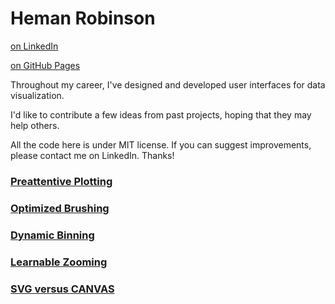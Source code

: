 # Heman Robinson
                
[on LinkedIn](https://www.linkedin.com/in/heman-robinson-953a1223/)
                
[on GitHub Pages](https://hemanrobinson.github.io)

Throughout my career, I've designed and developed user interfaces for data visualization.

I'd like to contribute a few ideas from past projects, hoping that they may help others. 

All the code here is under MIT license.  If you can suggest improvements, please contact me on LinkedIn.  Thanks!

### [Preattentive Plotting](https://hemanrobinson.github.io/preattentive/)
### [Optimized Brushing](https://hemanrobinson.github.io/brush/)
### [Dynamic Binning](https://hemanrobinson.github.io/bin/)
### [Learnable Zooming](https://hemanrobinson.github.io/zoom/)
### [SVG versus CANVAS](https://hemanrobinson.github.io/svg-canvas/)
